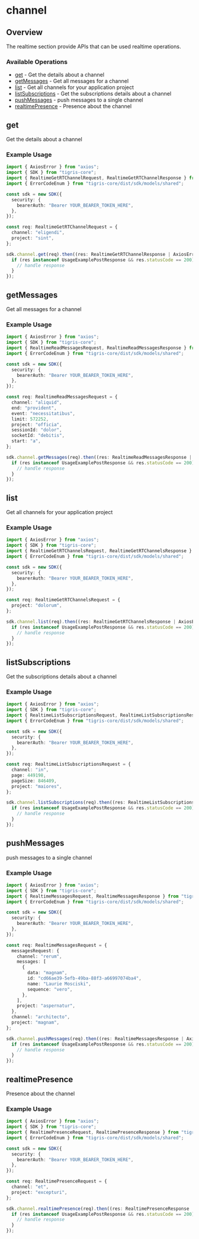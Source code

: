 # channel

## Overview

The realtime section provide APIs that can be used realtime operations.

### Available Operations

* [get](#get) - Get the details about a channel
* [getMessages](#getmessages) - Get all messages for a channel
* [list](#list) - Get all channels for your application project
* [listSubscriptions](#listsubscriptions) - Get the subscriptions details about a channel
* [pushMessages](#pushmessages) - push messages to a single channel
* [realtimePresence](#realtimepresence) - Presence about the channel

## get

Get the details about a channel

### Example Usage

```typescript
import { AxiosError } from "axios";
import { SDK } from "tigris-core";
import { RealtimeGetRTChannelRequest, RealtimeGetRTChannelResponse } from "tigris-core/dist/sdk/models/operations";
import { ErrorCodeEnum } from "tigris-core/dist/sdk/models/shared";

const sdk = new SDK({
  security: {
    bearerAuth: "Bearer YOUR_BEARER_TOKEN_HERE",
  },
});

const req: RealtimeGetRTChannelRequest = {
  channel: "eligendi",
  project: "sint",
};

sdk.channel.get(req).then((res: RealtimeGetRTChannelResponse | AxiosError) => {
  if (res instanceof UsageExamplePostResponse && res.statusCode == 200) {
    // handle response
  }
});
```

## getMessages

Get all messages for a channel

### Example Usage

```typescript
import { AxiosError } from "axios";
import { SDK } from "tigris-core";
import { RealtimeReadMessagesRequest, RealtimeReadMessagesResponse } from "tigris-core/dist/sdk/models/operations";
import { ErrorCodeEnum } from "tigris-core/dist/sdk/models/shared";

const sdk = new SDK({
  security: {
    bearerAuth: "Bearer YOUR_BEARER_TOKEN_HERE",
  },
});

const req: RealtimeReadMessagesRequest = {
  channel: "aliquid",
  end: "provident",
  event: "necessitatibus",
  limit: 572252,
  project: "officia",
  sessionId: "dolor",
  socketId: "debitis",
  start: "a",
};

sdk.channel.getMessages(req).then((res: RealtimeReadMessagesResponse | AxiosError) => {
  if (res instanceof UsageExamplePostResponse && res.statusCode == 200) {
    // handle response
  }
});
```

## list

Get all channels for your application project

### Example Usage

```typescript
import { AxiosError } from "axios";
import { SDK } from "tigris-core";
import { RealtimeGetRTChannelsRequest, RealtimeGetRTChannelsResponse } from "tigris-core/dist/sdk/models/operations";
import { ErrorCodeEnum } from "tigris-core/dist/sdk/models/shared";

const sdk = new SDK({
  security: {
    bearerAuth: "Bearer YOUR_BEARER_TOKEN_HERE",
  },
});

const req: RealtimeGetRTChannelsRequest = {
  project: "dolorum",
};

sdk.channel.list(req).then((res: RealtimeGetRTChannelsResponse | AxiosError) => {
  if (res instanceof UsageExamplePostResponse && res.statusCode == 200) {
    // handle response
  }
});
```

## listSubscriptions

Get the subscriptions details about a channel

### Example Usage

```typescript
import { AxiosError } from "axios";
import { SDK } from "tigris-core";
import { RealtimeListSubscriptionsRequest, RealtimeListSubscriptionsResponse } from "tigris-core/dist/sdk/models/operations";
import { ErrorCodeEnum } from "tigris-core/dist/sdk/models/shared";

const sdk = new SDK({
  security: {
    bearerAuth: "Bearer YOUR_BEARER_TOKEN_HERE",
  },
});

const req: RealtimeListSubscriptionsRequest = {
  channel: "in",
  page: 449198,
  pageSize: 846409,
  project: "maiores",
};

sdk.channel.listSubscriptions(req).then((res: RealtimeListSubscriptionsResponse | AxiosError) => {
  if (res instanceof UsageExamplePostResponse && res.statusCode == 200) {
    // handle response
  }
});
```

## pushMessages

push messages to a single channel

### Example Usage

```typescript
import { AxiosError } from "axios";
import { SDK } from "tigris-core";
import { RealtimeMessagesRequest, RealtimeMessagesResponse } from "tigris-core/dist/sdk/models/operations";
import { ErrorCodeEnum } from "tigris-core/dist/sdk/models/shared";

const sdk = new SDK({
  security: {
    bearerAuth: "Bearer YOUR_BEARER_TOKEN_HERE",
  },
});

const req: RealtimeMessagesRequest = {
  messagesRequest: {
    channel: "rerum",
    messages: [
      {
        data: "magnam",
        id: "cd66ae39-5efb-49ba-88f3-a66997074ba4",
        name: "Laurie Mosciski",
        sequence: "vero",
      },
    ],
    project: "aspernatur",
  },
  channel: "architecto",
  project: "magnam",
};

sdk.channel.pushMessages(req).then((res: RealtimeMessagesResponse | AxiosError) => {
  if (res instanceof UsageExamplePostResponse && res.statusCode == 200) {
    // handle response
  }
});
```

## realtimePresence

Presence about the channel

### Example Usage

```typescript
import { AxiosError } from "axios";
import { SDK } from "tigris-core";
import { RealtimePresenceRequest, RealtimePresenceResponse } from "tigris-core/dist/sdk/models/operations";
import { ErrorCodeEnum } from "tigris-core/dist/sdk/models/shared";

const sdk = new SDK({
  security: {
    bearerAuth: "Bearer YOUR_BEARER_TOKEN_HERE",
  },
});

const req: RealtimePresenceRequest = {
  channel: "et",
  project: "excepturi",
};

sdk.channel.realtimePresence(req).then((res: RealtimePresenceResponse | AxiosError) => {
  if (res instanceof UsageExamplePostResponse && res.statusCode == 200) {
    // handle response
  }
});
```
